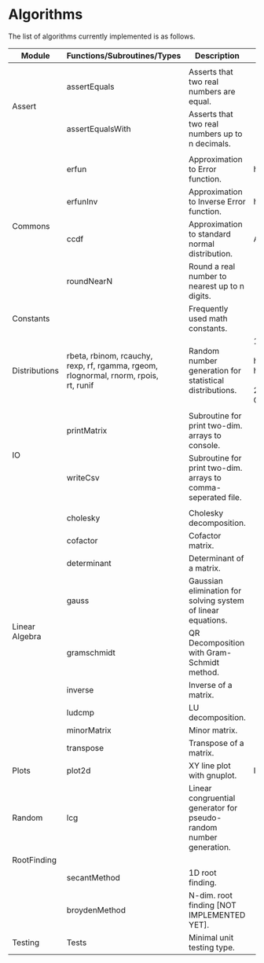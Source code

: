 # Algorithms

The list of algorithms currently implemented is as follows.

<table>
<thead>
  <tr>
    <th>Module</th>
    <th>Functions/Subroutines/Types</th>
    <th>Description</th>
    <th>See Also</th>
  </tr>
</thead>
<tbody>
  <tr>
    <td rowspan="3">Assert</td>
    <td colspan="3"></td>
  </tr>
  <tr>
    <td>assertEquals</td>
    <td>Asserts that two real numbers are equal.</td>
    <td></td>
  </tr>
  <tr>
    <td>assertEqualsWith</td>
    <td>Asserts that two real numbers up to n decimals.</td>
    <td></td>
  </tr>
  <tr>
    <td rowspan="5">Commons</td>
    <td colspan="3"></td>
  </tr>
  <tr>
    <td>erfun</td>
    <td>Approximation to Error function.</td>
    <td>https://www.wikiwand.com/en/Error_function</td>
  </tr>
  <tr>
    <td>erfunInv</td>
    <td>Approximation to Inverse Error function.</td>
    <td>https://www.wikiwand.com/en/Error_function</td>
  </tr>
  <tr>
    <td>ccdf</td>
    <td>Approximation to standard normal distribution.</td>
    <td>Abramowitz and Stegun, Formula 26.2.23</td>
  </tr>
  <tr>
    <td>roundNearN</td>
    <td>Round a real number to nearest up to n digits.</td>
    <td></td>
  </tr>
  <tr>
    <td>Constants</td>
    <td></td>
    <td>Frequently used math constants.</td>
    <td></td>
  </tr>
  <tr>
    <td>Distributions</td>
    <td>rbeta, rbinom, rcauchy, <br>rexp, rf, rgamma, rgeom,<br>rlognormal, rnorm, rpois,<br>rt, runif</td>
    <td>Random number generation for statistical distributions.</td>
    <td>1. Devroye's book: Chapter 9 &amp; 10<br><br>http://luc.devroye.org/chapter_nine.pdf, http://luc.devroye.org/chapter_ten.pdf<br><br>2. Kneusel's Random Numbers and Computers book.</td>
  </tr>
  <tr>
    <td rowspan="3">IO</td>
    <td colspan="3"></td>
  </tr>
  <tr>
    <td>printMatrix</td>
    <td>Subroutine for print two-dim. arrays to console.</td>
    <td></td>
  </tr>
  <tr>
    <td>writeCsv</td>
    <td>Subroutine for print two-dim. arrays to comma-seperated file.</td>
    <td></td>
  </tr>
  <tr>
    <td rowspan="10">Linear Algebra</td>
    <td colspan="3"></td>
  </tr>
  <tr>
    <td>cholesky</td>
    <td>Cholesky decomposition.</td>
    <td></td>
  </tr>
  <tr>
    <td>cofactor</td>
    <td>Cofactor matrix.</td>
    <td></td>
  </tr>
  <tr>
    <td>determinant</td>
    <td>Determinant of a matrix.</td>
    <td></td>
  </tr>
  <tr>
    <td>gauss</td>
    <td>Gaussian elimination for solving system of linear equations.</td>
    <td></td>
  </tr>
  <tr>
    <td>gramschmidt</td>
    <td>QR Decomposition with Gram-Schmidt method.</td>
    <td></td>
  </tr>
  <tr>
    <td>inverse</td>
    <td>Inverse of a matrix.</td>
    <td></td>
  </tr>
  <tr>
    <td>ludcmp</td>
    <td>LU decomposition.</td>
    <td></td>
  </tr>
  <tr>
    <td>minorMatrix</td>
    <td>Minor matrix.</td>
    <td></td>
  </tr>
  <tr>
    <td>transpose</td>
    <td>Transpose of a matrix.</td>
    <td></td>
  </tr>
  <tr>
    <td>Plots</td>
    <td>plot2d</td>
    <td>XY line plot with gnuplot.</td>
    <td>Install gnuplot.</td>
  </tr>
  <tr>
    <td>Random</td>
    <td>lcg</td>
    <td>Linear congruential generator for pseudo-random number generation.</td>
    <td></td>
  </tr>
  <tr>
    <td>RootFinding</td>
    <td></td>
    <td></td>
    <td></td>
  </tr>
  <tr>
    <td></td>
    <td>secantMethod</td>
    <td>1D root finding.</td>
    <td></td>
  </tr>
  <tr>
    <td></td>
    <td>broydenMethod</td>
    <td>N-dim. root finding [NOT IMPLEMENTED YET].</td>
    <td></td>
  </tr>
  <tr>
    <td>Testing</td>
    <td>Tests</td>
    <td>Minimal unit testing type.</td>
    <td></td>
  </tr>
</tbody>
</table>
